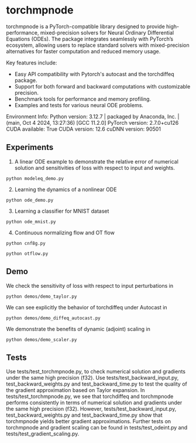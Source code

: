 # torchmpnode
torchmpnode is a PyTorch-compatible library designed to provide high-performance, mixed-precision solvers for Neural Ordinary Differential Equations (ODEs). The package integrates seamlessly with PyTorch’s ecosystem, allowing users to replace standard solvers with mixed-precision alternatives for faster computation and reduced memory usage.

Key features include:
- Easy API compatibility with Pytorch's autocast and the torchdiffeq package.
- Support for both forward and backward computations with customizable precision.
- Benchmark tools for performance and memory profiling.
- Examples and tests for various neural ODE problems.

Environment Info:
  Python version: 3.12.7 | packaged by Anaconda, Inc. | (main, Oct  4 2024, 13:27:36) [GCC 11.2.0]
  PyTorch version: 2.7.0+cu126
  CUDA available: True
  CUDA version: 12.6
  cuDNN version: 90501
  
## Experiments

1. A linear ODE example to demonstrate the relative error of numerical solution and sensitivities of loss with respect to input and weights.

```
python modeleq_demo.py
```

2. Learning the dynamics of a nonlinear ODE

```
python ode_demo.py
```

3. Learning a classifier for MNIST dataset

```
python ode_mnist.py
```

4. Continuous normalizing flow and OT flow

```
python cnf8g.py
```

```
python otflow.py
```

## Demo

We check the sensitivity of loss with respect to input perturbations in 
```
python demos/demo_taylor.py
```

We can see explicitly the behavior of torchdiffeq under Autocast in
```
python demos/demo_diffeq_autocast.py
```

We demonstrate the benefits of dynamic (adjoint) scaling in 
```
python demos/demo_scaler.py
```

## Tests

Use tests/test_torchmpnode.py, to check numerical solution and gradients under the same high precision (f32). 
Use tests/test_backward_input.py, test_backward_weights.py and test_backward_time.py to test the quality of the gradient approximation based on Taylor expansion. 
In tests/test_torchmpnode.py, we see that torchdiffeq and torchmpnode performs consistently in terms of numerical solution and gradients under the same high precision (f32). However, tests/test_backward_input.py, test_backward_weights.py and test_backward_time.py show that torchmpnode yields better gradient approximations. Further tests on torchmpnode and gradient scaling can be found in tests/test_odeint.py and tests/test_gradient_scaling.py.





